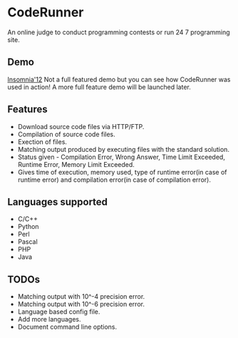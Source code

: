 # CodeRunner

An online judge to conduct programming contests or run 24 7 programming site.

## Demo
[Insomnia'12](http://insomnia.cognizance.org.in)
Not a full featured demo but you can see how CodeRunner was used in action!
A more full feature demo will be launched later.

## Features
* Download source code files via HTTP/FTP.
* Compilation of source code files.
* Exection of files.
* Matching output produced by executing files with the standard solution.
* Status given - Compilation Error, Wrong Answer, Time Limit Exceeded, Runtime Error, Memory Limit Exceeded.
* Gives time of execution, memory used, type of runtime error(in case of runtime error) and compilation error(in case of compilation error).

## Languages supported
* C/C++
* Python
* Perl
* Pascal
* PHP
* Java

## TODOs
* Matching output with 10^-4 precision error.
* Matching output with 10^-6 precision error.
* Language based config file.
* Add more languages.
* Document command line options.
